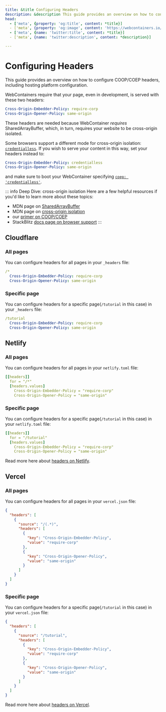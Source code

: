 ```yaml
---
title: &title Configuring Headers
description: &description This guide provides an overview on how to configure COOP/COEP headers, including hosting platform configuration.
head:
  - ['meta', {property: 'og:title', content: *title}]
  - ['meta', {property: 'og:image', content: 'https://webcontainers.io/img/og/guide-configuring_headers.png'}]
  - ['meta', {name: 'twitter:title', content: *title}]
  - ['meta', {name: 'twitter:description', content: *description}]

---
```

# Configuring Headers

This guide provides an overview on how to configure COOP/COEP headers, including hosting platform configuration.

WebContainers require that your page, even in development, is served with these two headers:

```yaml
Cross-Origin-Embedder-Policy: require-corp
Cross-Origin-Opener-Policy: same-origin
```

These headers are needed because WebContainer _requires_ SharedArrayBuffer, which, in turn, requires your website to be cross-origin isolated.

Some browsers support a different mode for cross-origin isolation: [`credentialless`](https://caniuse.com/mdn-http_headers_cross-origin-embedder-policy_credentialless). If you wish to serve your content in this way, set your headers instead to:
```yaml
Cross-Origin-Embedder-Policy: credentialless
Cross-Origin-Opener-Policy: same-origin
```
and make sure to boot your WebContainer specifying [`coep: 'credentialless'`](/api).


::: info Deep Dive: cross-origin isolation
Here are a few helpful resources if you'd like to learn more about these topics:

- MDN page on [SharedArrayBuffer](https://developer.mozilla.org/en-US/docs/Web/JavaScript/Reference/Global_Objects/SharedArrayBuffer)
- MDN page on [cross-origin isolation](https://developer.mozilla.org/en-US/docs/Web/JavaScript/Reference/Global_Objects/SharedArrayBuffer#security_requirements)
- our [primer on COOP/COEP](https://blog.stackblitz.com/posts/cross-browser-with-coop-coep/)
- StackBlitz [docs page on browser support](https://developer.stackblitz.com/docs/platform/browser-support)
:::

## Cloudflare

### All pages

You can configure headers for all pages in your `_headers` file:

```yaml
/*
  Cross-Origin-Embedder-Policy: require-corp
  Cross-Origin-Opener-Policy: same-origin
```

### Specific page

You can configure headers for a specific page(`/tutorial` in this case) in your `_headers` file:

```yaml
/tutorial
  Cross-Origin-Embedder-Policy: require-corp
  Cross-Origin-Opener-Policy: same-origin
```

## Netlify

### All pages

You can configure headers for all pages in your `netlify.toml` file:

```yaml
[[headers]]
  for = "/*"
  [headers.values]
    Cross-Origin-Embedder-Policy = "require-corp"
    Cross-Origin-Opener-Policy = "same-origin"
```

### Specific page

You can configure headers for a specific page(`/tutorial` in this case) in your `netlify.toml` file:

```yaml
[[headers]]
  for = "/tutorial"
  [headers.values]
    Cross-Origin-Embedder-Policy = "require-corp"
    Cross-Origin-Opener-Policy = "same-origin"
```

Read more here about [headers on Netlify](https://docs.netlify.com/routing/headers/).

## Vercel

### All pages

You can configure headers for all pages in your `vercel.json` file:

```json
{
  "headers": [
    {
      "source": "/(.*)",
      "headers": [
        {
          "key": "Cross-Origin-Embedder-Policy",
          "value": "require-corp"
        },
        {
          "key": "Cross-Origin-Opener-Policy",
          "value": "same-origin"
        }
      ]
    }
  ]
}
```

### Specific page

You can configure headers for a specific page(`/tutorial` in this case) in your `vercel.json` file:

```json
{
  "headers": [
    {
      "source": "/tutorial",
      "headers": [
        {
          "key": "Cross-Origin-Embedder-Policy",
          "value": "require-corp"
        },
        {
          "key": "Cross-Origin-Opener-Policy",
          "value": "same-origin"
        }
      ]
    }
  ]
}
```

Read more here about [headers on Vercel](https://vercel.com/docs/concepts/projects/project-configuration#headers).
